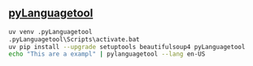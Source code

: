 ## [pyLanguagetool](https://github.com/Findus23/pyLanguagetool)

```sh
uv venv .pyLanguagetool
.pyLanguagetool\Scripts\activate.bat
uv pip install --upgrade setuptools beautifulsoup4 pyLanguagetool
echo "This are a exampl" | pylanguagetool --lang en-US
```
